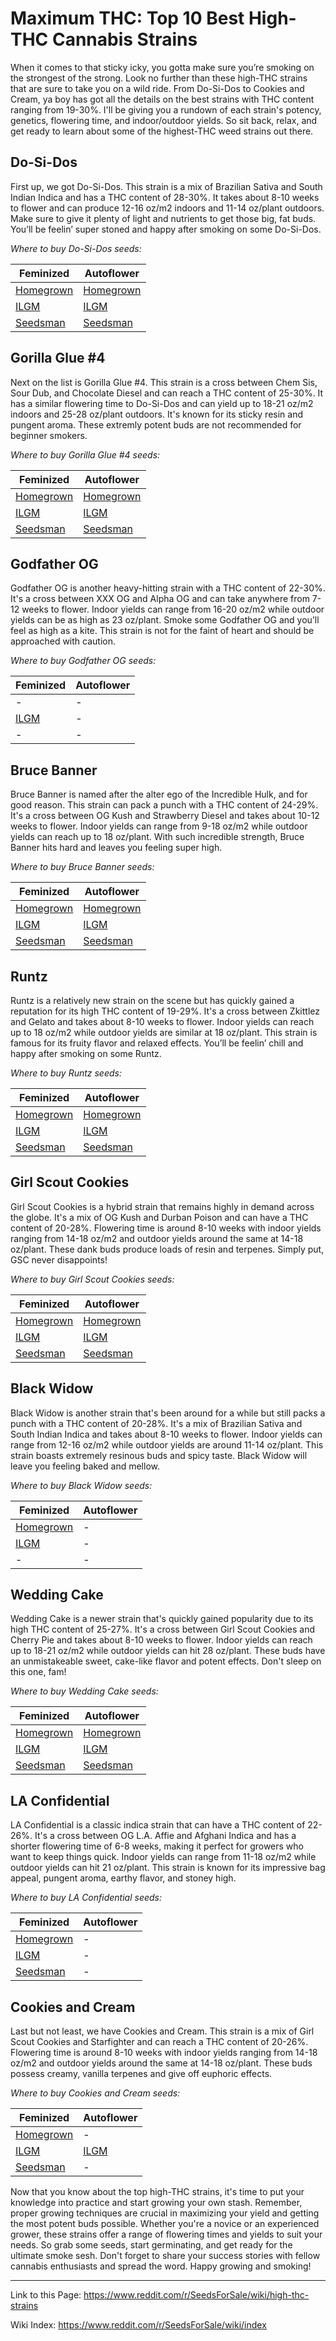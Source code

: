 # Maximum THC: Top 10 Best High-THC Cannabis Strains

When it comes to that sticky icky, you gotta make sure you’re smoking on the strongest of the strong. Look no further than these high-THC strains that are sure to take you on a wild ride. From Do-Si-Dos to Cookies and Cream, ya boy has got all the details on the best strains with THC content ranging from 19-30%. I'll be giving you a rundown of each strain's potency, genetics, flowering time, and indoor/outdoor yields. So sit back, relax, and get ready to learn about some of the highest-THC weed strains out there.

## Do-Si-Dos
First up, we got Do-Si-Dos. This strain is a mix of Brazilian Sativa and South Indian Indica and has a THC content of 28-30%. It takes about 8-10 weeks to flower and can produce 12-16 oz/m2 indoors and 11-14 oz/plant outdoors. Make sure to give it plenty of light and nutrients to get those big, fat buds. You’ll be feelin’ super stoned and happy after smoking on some Do-Si-Dos. 

*Where to buy Do-Si-Dos seeds:*

| Feminized | Autoflower |
|-----------|------------|
| [Homegrown](https://homegrowncannabisco.com/do-si-dos-feminized-marijuana-seeds?a_aid=sale) | [Homegrown](https://homegrowncannabisco.com/do-si-dos-autoflower-cannabis-seeds-marijuana-seeds?a_aid=sale)  |
| [ILGM](https://ilgm.com/products/do-si-dos-feminized-seeds?aff=2191)      | [ILGM](https://ilgm.com/products/do-si-dos-autoflower-seeds?aff=2191)       |
| [Seedsman](https://www.seedsman.com/us-en/dos-si-dos-33-feminised-seeds?a_aid=56f632ea3916c)  | [Seedsman](https://www.seedsman.com/us-en/dos-si-dos-auto-feminised-seeds?a_aid=56f632ea3916c)  |

## Gorilla Glue #4
Next on the list is Gorilla Glue #4. This strain is a cross between Chem Sis, Sour Dub, and Chocolate Diesel and can reach a THC content of 25-30%. It has a similar flowering time to Do-Si-Dos and can yield up to 18-21 oz/m2 indoors and 25-28 oz/plant outdoors. It's known for its sticky resin and pungent aroma. These extremly potent buds are not recommended for beginner smokers. 

*Where to buy Gorilla Glue #4 seeds:*

| Feminized | Autoflower |
|-----------|------------|
| [Homegrown](https://homegrowncannabisco.com/gorilla-glue-4-feminized-marijuana-seeds?a_aid=sale) | [Homegrown](https://homegrowncannabisco.com/gorilla-glue-4-autoflower-marijuana-seeds?a_aid=sale)  |
| [ILGM](https://ilgm.com/products/gorilla-glue-feminized-seeds?aff=2191)      | [ILGM](https://ilgm.com/products/gorilla-glue-autoflower-seeds?aff=2191)       |
| [Seedsman](https://www.seedsman.com/us-en/royal-gorilla-feminised-seeds?a_aid=56f632ea3916c)  | [Seedsman](https://www.seedsman.com/us-en/gorilla-glue-auto-feminised-seeds-barneys-farm?a_aid=56f632ea3916c)  |

## Godfather OG
Godfather OG is another heavy-hitting strain with a THC content of 22-30%. It's a cross between XXX OG and Alpha OG and can take anywhere from 7-12 weeks to flower. Indoor yields can range from 16-20 oz/m2 while outdoor yields can be as high as 23 oz/plant. Smoke some Godfather OG and you’ll feel as high as a kite. This strain is not for the faint of heart and should be approached with caution.

*Where to buy Godfather OG seeds:*

| Feminized | Autoflower |
|-----------|------------|
| -  |  - |
| [ILGM](https://ilgm.com/products/godfather-og-feminized-seeds?aff=2191)      |  -  
| -  |  - |

## Bruce Banner
Bruce Banner is named after the alter ego of the Incredible Hulk, and for good reason. This strain can pack a punch with a THC content of 24-29%. It's a cross between OG Kush and Strawberry Diesel and takes about 10-12 weeks to flower. Indoor yields can range from 9-18 oz/m2 while outdoor yields can reach up to 18 oz/plant. With such incredible strength, Bruce Banner hits hard and leaves you feeling super high.

*Where to buy Bruce Banner seeds:*

| Feminized | Autoflower |
|-----------|------------|
| [Homegrown](https://homegrowncannabisco.com/bruce-banner-feminized-marijuana-seeds?a_aid=sale) | [Homegrown](https://homegrowncannabisco.com/bruce-banner-autoflower-marijuana-seeds?a_aid=sale)  |
| [ILGM](https://ilgm.com/products/bruce-banner-feminized-seeds?aff=2191)      | [ILGM](https://ilgm.com/products/bruce-banner-autoflower-seeds?aff=2191)       |
| [Seedsman](https://www.seedsman.com/us-en/bruce-banger-feminised-seeds-smanbb?a_aid=56f632ea3916c)  | [Seedsman](https://www.seedsman.com/us-en/bruce-banner-auto-feminised-seeds-fb-bruban-auto-fem?a_aid=56f632ea3916c)  |

## Runtz
Runtz is a relatively new strain on the scene but has quickly gained a reputation for its high THC content of 19-29%. It's a cross between Zkittlez and Gelato and takes about 8-10 weeks to flower. Indoor yields can reach up to 18 oz/m2 while outdoor yields are similar at 18 oz/plant. This strain is famous for its fruity flavor and relaxed effects. You’ll be feelin’ chill and happy after smoking on some Runtz.

*Where to buy Runtz seeds:*

| Feminized | Autoflower |
|-----------|------------|
| [Homegrown](https://homegrowncannabisco.com/products/runtz-feminized-marijuana-seeds?a_aid=sale) | [Homegrown](https://homegrowncannabisco.com/runtz-autoflower-seeds-marijuana-seeds?a_aid=sale)  |
| [ILGM](https://ilgm.com/products/runtz-feminized-seeds?aff=2191)      | [ILGM](https://ilgm.com/products/runtz-autoflower-seeds?aff=2191)       |
| [Seedsman](https://www.seedsman.com/us-en/royal-runtz-feminised-seeds-rqs-rr-fem?a_aid=56f632ea3916c)  | [Seedsman](https://www.seedsman.com/us-en/runtz-auto-feminised-seeds-bfs-runtz-auto-fem?a_aid=56f632ea3916c)  |

## Girl Scout Cookies
Girl Scout Cookies is a hybrid strain that remains highly in demand across the globe. It's a mix of OG Kush and Durban Poison and can have a THC content of 20-28%. Flowering time is around 8-10 weeks with indoor yields ranging from 14-18 oz/m2 and outdoor yields around the same at 14-18 oz/plant. These dank buds produce loads of resin and terpenes. Simply put, GSC never disappoints!

*Where to buy Girl Scout Cookies seeds:*

| Feminized | Autoflower |
|-----------|------------|
| [Homegrown](https://homegrowncannabisco.com/girl-scout-cookies-feminized-marijuana-seeds?a_aid=sale) | [Homegrown](https://homegrowncannabisco.com/girl-scout-cookies-autoflower-marijuana-seeds?a_aid=sale)  |
| [ILGM](https://ilgm.com/products/girl-scout-cookies-feminized-seeds?aff=2191)      | [ILGM](https://ilgm.com/products/girl-scout-cookies-autoflower-seeds?aff=2191)       |
| [Seedsman](https://www.seedsman.com/us-en/girl-scout-cookies-feminised-seeds-garden-of-green?a_aid=56f632ea3916c)  | [Seedsman](https://www.seedsman.com/us-en/girl-scout-cookies-autoflowering-feminised-seeds?a_aid=56f632ea3916c)  |

## Black Widow
Black Widow is another strain that's been around for a while but still packs a punch with a THC content of 20-28%. It's a mix of Brazilian Sativa and South Indian Indica and takes about 8-10 weeks to flower. Indoor yields can range from 12-16 oz/m2 while outdoor yields are around 11-14 oz/plant. This strain boasts extremely resinous buds and spicy taste. Black Widow will leave you feeling baked and mellow.

*Where to buy Black Widow seeds:*

| Feminized | Autoflower |
|-----------|------------|
| [Homegrown](https://homegrowncannabisco.com/black-widow-feminized-marijuana-seeds?a_aid=sale) |  -  |
| [ILGM](https://ilgm.com/products/black-widow-feminized-seeds?aff=2191)      |  -  |
|  -  |  -  |

## Wedding Cake
Wedding Cake is a newer strain that's quickly gained popularity due to its high THC content of 25-27%. It's a cross between Girl Scout Cookies and Cherry Pie and takes about 8-10 weeks to flower. Indoor yields can reach up to 18-21 oz/m2 while outdoor yields can hit 28 oz/plant. These buds have an unmistakeable sweet, cake-like flavor and potent effects. Don't sleep on this one, fam!

*Where to buy Wedding Cake seeds:*

| Feminized | Autoflower |
|-----------|------------|
| [Homegrown](https://homegrowncannabisco.com/wedding-cake-feminized-marijuana-seeds?a_aid=sale) | [Homegrown](https://homegrowncannabisco.com/wedding-cake-autoflower-marijuana-seeds?a_aid=sale)  |
| [ILGM](https://ilgm.com/products/wedding-cake-feminized-seeds?aff=2191)      | [ILGM](https://ilgm.com/products/wedding-cake-autoflower-seeds?aff=2191)       |
| [Seedsman](https://www.seedsman.com/us-en/wedding-cake-feminised-seeds-barneys-farm?a_aid=56f632ea3916c)  | [Seedsman](https://www.seedsman.com/us-en/wedding-cake-auto-feminised-seeds-barneys-farm?a_aid=56f632ea3916c)  |

## LA Confidential
LA Confidential is a classic indica strain that can have a THC content of 22-26%. It's a cross between OG L.A. Affie and Afghani Indica and has a shorter flowering time of 6-8 weeks, making it perfect for growers who want to keep things quick. Indoor yields can range from 11-18 oz/m2 while outdoor yields can hit 21 oz/plant. This strain is known for its impressive bag appeal, pungent aroma, earthy flavor, and stoney high.

*Where to buy LA Confidential seeds:*

| Feminized | Autoflower |
|-----------|------------|
| [Homegrown](https://homegrowncannabisco.com/la-confidential-feminized-marijuana-seeds?a_aid=sale) |  -  |
| [ILGM](https://ilgm.com/products/la-confidential-feminized-seeds?aff=2191)      |  -  |
| [Seedsman](https://www.seedsman.com/us-en/l-a-confidential-feminised-seeds?a_aid=56f632ea3916c)  |  -  |

## Cookies and Cream
Last but not least, we have Cookies and Cream. This strain is a mix of Girl Scout Cookies and Starfighter and can reach a THC content of 20-26%. Flowering time is around 8-10 weeks with indoor yields ranging from 14-18 oz/m2 and outdoor yields around the same at 14-18 oz/plant. These buds possess creamy, vanilla terpenes and give off euphoric effects.

*Where to buy Cookies and Cream seeds:*

| Feminized | Autoflower |
|-----------|------------|
| [Homegrown](https://homegrowncannabisco.com/cookies-cream-feminized-marijuana-seeds?a_aid=sale) |  -  |
| [ILGM](https://ilgm.com/products/cookies-and-cream-feminized-seeds?aff=2191)      | [ILGM](https://ilgm.com/products/cookies-and-cream-autoflower-seeds?aff=2191)       |
| [Seedsman](https://www.seedsman.com/us-en/cookies-cream-feminised-seeds?a_aid=56f632ea3916c)  |  -  |

Now that you know about the top high-THC strains, it's time to put your knowledge into practice and start growing your own stash. Remember, proper growing techniques are crucial in maximizing your yield and getting the most potent buds possible. Whether you're a novice or an experienced grower, these strains offer a range of flowering times and yields to suit your needs. So grab some seeds, start germinating, and get ready for the ultimate smoke sesh. Don't forget to share your success stories with fellow cannabis enthusiasts and spread the word. Happy growing and smoking!

___

Link to this Page: https://www.reddit.com/r/SeedsForSale/wiki/high-thc-strains

Wiki Index: https://www.reddit.com/r/SeedsForSale/wiki/index
